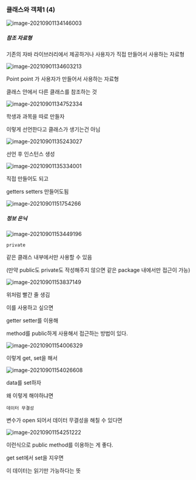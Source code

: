 ### 클래스와 객체1 (4)

![image-20210901134146003](C:\Users\multicampus\AppData\Roaming\Typora\typora-user-images\image-20210901134146003.png)

##### 참조 자료형

기존의 자바 라이브러리에서 제공하거나 사용자가 직접 만들어서 사용하는 자료형



![image-20210901134603213](C:\Users\multicampus\AppData\Roaming\Typora\typora-user-images\image-20210901134603213.png)

Point point 가 사용자가 만들어서 사용하는 자료형

클래스 안에서 다른 클래스를 참조하는 것



![image-20210901134752334](C:\Users\multicampus\AppData\Roaming\Typora\typora-user-images\image-20210901134752334.png)

학생과 과목을 따로 만들자





이렇게 선언한다고 클래스가 생기는건 아님

![image-20210901135243027](C:\Users\multicampus\AppData\Roaming\Typora\typora-user-images\image-20210901135243027.png)

선언 후 인스턴스 생성

![image-20210901135334001](C:\Users\multicampus\AppData\Roaming\Typora\typora-user-images\image-20210901135334001.png)





직접 만들어도 되고

getters setters 만들어도됨

![image-20210901151754266](C:\Users\multicampus\AppData\Roaming\Typora\typora-user-images\image-20210901151754266.png)







##### 정보 은닉

![image-20210901153449196](C:\Users\multicampus\AppData\Roaming\Typora\typora-user-images\image-20210901153449196.png)



`private`

같은 클래스 내부에서만 사용할 수 있음

(만약 public도 private도 작성해주지 않으면 같은 package 내에서만 접근이 가능)

![image-20210901153837149](C:\Users\multicampus\AppData\Roaming\Typora\typora-user-images\image-20210901153837149.png)

위처럼 빨간 줄 생김



이를 사용하고 싶으면

getter setter를 이용해

method를 public하게 사용해서 접근하는 방법이 있다.

![image-20210901154006329](C:\Users\multicampus\AppData\Roaming\Typora\typora-user-images\image-20210901154006329.png)

이렇게 get, set을 해서

![image-20210901154026608](C:\Users\multicampus\AppData\Roaming\Typora\typora-user-images\image-20210901154026608.png)

data를 set하자





왜 이렇게 해야하냐면

`데이터 무결성`



변수가 open 되어서 데이터 무결성을 해칠 수 있다면

![image-20210901154251222](C:\Users\multicampus\AppData\Roaming\Typora\typora-user-images\image-20210901154251222.png)

이런식으로 public method를 이용하는 게 좋다.



get set에서 set을 지우면

이 데이터는 읽기만 가능하다는 뜻
